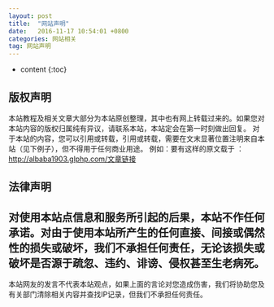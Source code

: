 ```yaml
---
layout: post
title:  "网站声明"
date:   2016-11-17 10:54:01 +0800
categories: 网站相关
tag: 网站声明
---
```


* content
{:toc}

版权声明
---
本站教程及相关文章大部分为本站原创整理，其中也有网上转载过来的。如果您对本站内容的版权归属纯有异议，请联系本站，本站定会在第一时刻做出回复。
对于本站的内容，您可以引用或转载，引用或转载，需要在文末显著位置注明来自本站（见下例子），但不得用于任何商业用途。
例如：要有这样的原文载于 ：http://albaba1903.glphp.com/文章链接 

法律声明
---
对使用本站点信息和服务所引起的后果，本站不作任何承诺。对由于使用本站所产生的任何直接、间接或偶然性的损失或破坏，我们不承担任何责任，无论该损失或破坏是否源于疏忽、违约、诽谤、侵权甚至生老病死。
---
本站网友的发言不代表本站观点，如果上面的言论对您造成伤害，我们将协助您及有关部门清除相关内容并查找IP记录，但我们不承担任何责任。